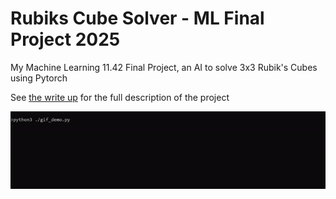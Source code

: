 # Rubiks Cube Solver - ML Final Project 2025

My Machine Learning 11.42 Final Project, an AI to solve 3x3 Rubik's Cubes using Pytorch

See [the write up](./ML_Final_Project.ipynb) for the full description of the project

![gif_demo](./assets/output.gif)
